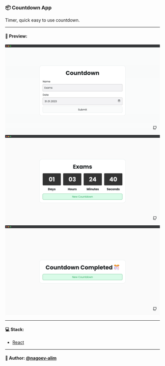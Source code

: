 ### 📦 Countdown App

Timer, quick easy to use countdown.

---

#### 🌄 Preview:

![App Screenshot](src/assets/images/preview/preview01.png)
![App Screenshot](src/assets/images/preview/preview02.png)
![App Screenshot](src/assets/images/preview/preview03.png)

-----

#### 💻 Stack:

- [React](https://ru.reactjs.org/)

-----
#### 🙌 Author: [@nagoev-alim](https://github.com/nagoev-alim)

